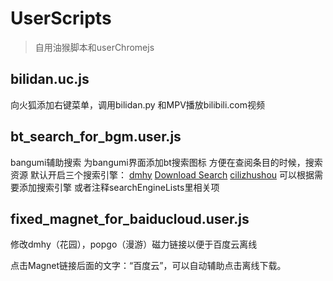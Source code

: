 # UserScripts

> 自用油猴脚本和userChromejs


## bilidan.uc.js
向火狐添加右键菜单，调用bilidan.py 和MPV播放bilibili.com视频
## bt_search_for_bgm.user.js
bangumi辅助搜索
为bangumi界面添加bt搜索图标
方便在查阅条目的时候，搜索资源
默认开启三个搜索引擎： [dmhy](https://share.dmhy.org/ "dmhy") [Download Search](http://search.jayxon.com/ "google") [cilizhushou](http://www.cilizhushou.com/ "cilizhushou")
可以根据需要添加搜索引擎
或者注释searchEngineLists里相关项

## fixed_magnet_for_baiducloud.user.js
修改dmhy（花园），popgo（漫游）磁力链接以便于百度云离线

点击Magnet链接后面的文字：“百度云”，可以自动辅助点击离线下载。
